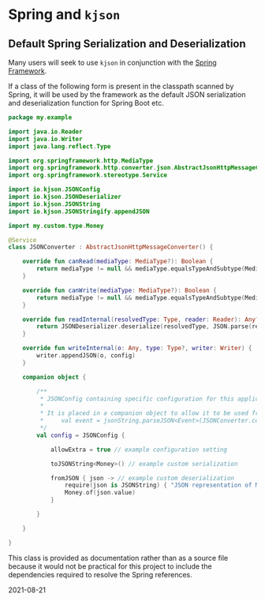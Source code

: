 # Spring and `kjson`

## Default Spring Serialization and Deserialization

Many users will seek to use `kjson` in conjunction with the
[Spring Framework](https://spring.io/projects/spring-framework).

If a class of the following form is present in the classpath scanned by Spring, it will be used by the framework as the
default JSON serialization and deserialization function for Spring Boot etc.

```kotlin
package my.example

import java.io.Reader
import java.io.Writer
import java.lang.reflect.Type

import org.springframework.http.MediaType
import org.springframework.http.converter.json.AbstractJsonHttpMessageConverter
import org.springframework.stereotype.Service

import io.kjson.JSONConfig
import io.kjson.JSONDeserializer
import io.kjson.JSONString
import io.kjson.JSONStringify.appendJSON

import my.custom.type.Money

@Service
class JSONConverter : AbstractJsonHttpMessageConverter() {

    override fun canRead(mediaType: MediaType?): Boolean {
        return mediaType != null && mediaType.equalsTypeAndSubtype(MediaType.APPLICATION_JSON)
    }

    override fun canWrite(mediaType: MediaType?): Boolean {
        return mediaType != null && mediaType.equalsTypeAndSubtype(MediaType.APPLICATION_JSON)
    }

    override fun readInternal(resolvedType: Type, reader: Reader): Any? {
        return JSONDeserializer.deserialize(resolvedType, JSON.parse(reader.readText()), config)
    }

    override fun writeInternal(o: Any, type: Type?, writer: Writer) {
        writer.appendJSON(o, config)
    }

    companion object {

        /**
         * JSONConfig containing specific configuration for this application.
         *
         * It is placed in a companion object to allow it to be used from other parts of the application, e.g.
         *     val event = jsonString.parseJSON<Event>(JSONConverter.config)
         */
        val config = JSONConfig {

            allowExtra = true // example configuration setting

            toJSONString<Money>() // example custom serialization

            fromJSON { json -> // example custom deserialization
                require(json is JSONString) { "JSON representation of Money must be string" }
                Money.of(json.value)
            }

        }

    }

}
```

This class is provided as documentation rather than as a source file because it would not be practical for this project
to include the dependencies required to resolve the Spring references.

2021-08-21
